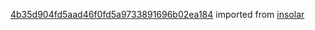 [4b35d904fd5aad46f0fd5a9733891696b02ea184](https://github.com/insolar/insolar/commit/4b35d904fd5aad46f0fd5a9733891696b02ea184) imported from [insolar](https://github.com/insolar/insolar)
